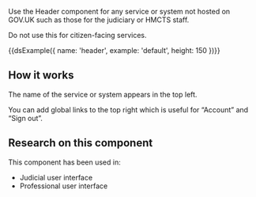 Use the Header component for any service or system not hosted on GOV.UK such as those for the judiciary or HMCTS staff.

Do not use this for citizen-facing services.

{{dsExample({
  name: 'header',
  example: 'default',
  height: 150
})}}

## How it works

The name of the service or system appears in the top left.

You can add global links to the top right which is useful for “Account” and “Sign out”.

## Research on this component

This component has been used in:

- Judicial user interface
- Professional user interface